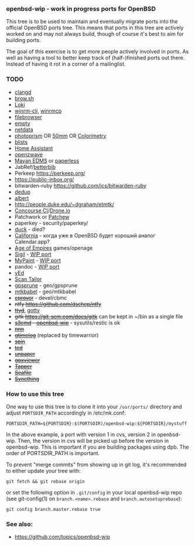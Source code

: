 ### openbsd-wip - work in progress ports for OpenBSD

This tree is to be used to maintain and eventually migrate ports into the
official OpenBSD ports tree. This means that ports in this tree are actively
worked on and may not always build, though of course it's best to aim for
building ports.

The goal of this exercise is to get more people actively involved in ports. As
well as having a tool to better keep track of (half-)finished ports out there.
Instead of having it rot in a corner of a mailinglist.

### TODO

* [clangd](https://clang.llvm.org/extra/clangd/index.html)
* [brow.sh](https://www.brow.sh/)
* [Loki](https://github.com/grafana/loki)
* [winrm-cli](https://github.com/masterzen/winrm-cli), [winrmcp](https://github.com/packer-community/winrmcp)
* [filebrowser](https://github.com/filebrowser/filebrowser)
* [empty](https://sourceforge.net/projects/empty/)
* [netdata](https://github.com/netdata/netdata/)
* [photoprism](https://photoprism.org/) OR [50mm](https://github.com/agile-leaf/50mm) OR [Colorimetry](https://git.matthiasloibl.com/archive/colorimetry/src/branch/develop)
* [blists](http://www.openwall.com/blists/)
* [Home Assistant](http://openbsd-archive.7691.n7.nabble.com/new-productivity-homeassistant-hass-fin-td335133.html)
* [openzwave](https://github.com/jcs/openbsd-ports/blob/master/comms/openzwave/Makefile)
* [Mayan EDMS](https://mayan.readthedocs.io/en/latest/) or [paperless](https://github.com/danielquinn/paperless)
* JabRef/[betterbib](https://github.com/nschloe/betterbib)
* Perkeep https://perkeep.org/
* https://public-inbox.org/
* bitwarden-ruby https://github.com/jcs/bitwarden-ruby
* [dedup](http://git.2f30.org/dedup/file/README.html)
* [albert](https://albertlauncher.github.io/docs/extensions/)
* http://people.duke.edu/~dgraham/etmtk/
* [Concourse CI](https://concourse.ci/)/[Drone.io](https://drone.io/)
* Patchwork or [Patchew](https://github.com/patchew-project/patchew)
* paperkey - security/paperkey/
* [duck](https://duck.sh/) - died?
* [California](https://wiki.gnome.org/Apps/California) - когда уже в OpenBSD будет хороший аналог Calendar.app?
* [Age of Empires](http://openage.sft.mx) games/openage
* [Sigil](https://code.google.com/p/sigil/) - [WIP port](https://github.com/jirib/openbsd-mystuff/tree/master/textproc/sigil)
* [MyPaint](http://mypaint.org/) - [WIP port](http://openbsd-archive.7691.n7.nabble.com/NEW-graphics-mypaint-td274746.html)
* pandoc - [WIP port](https://github.com/jirib/openbsd-mystuff/tree/master/textproc/pandoc)
* [yEd](https://www.yworks.com/en/products_yed_about.html)
* [Scan Tailor](http://scantailor.sourceforge.net/)
* [gpsprune](https://activityworkshop.net/software/prune/) - geo/gpsprune
* [mtkbabel](https://sourceforge.net/projects/mtkbabel/) - geo/mtkbabel
* ~~[cprover](https://github.com/diffblue/cbmc/)~~ - devel/cbmc
* ~~ntfy https://github.com/dschep/ntfy~~
* ~~[ttyd](https://github.com/tsl0922/ttyd)~~, [gotty](https://github.com/yudai/gotty)
* ~~gitk https://git-scm.com/docs/gitk~~ can be kept in ~/bin as a single file
* ~~[s3cmd](http://s3tools.org/s3cmd) - [openbsd-wip](https://github.com/jasperla/openbsd-wip/tree/master/net/s3cmd)~~ - sysutils/restic is ok
* ~~[nnn](https://github.com/jarun/nnn)~~
* ~~[gtimelog](https://github.com/gtimelog/gtimelog)~~ (replaced by timewarrior)
* ~~[spin](http://spinroot.com/spin/whatispin.html)~~
* ~~[ted](https://www.nllgg.nl/Ted/)~~
* ~~[unpaper](http://unpaper.berlios.de/)~~
* ~~[gpxviewer](https://blog.sarine.nl/gpx-viewer/)~~
* ~~[Tapper](https://tapper.github.io/Tapper/)~~
* ~~[Seafile](https://www.seafile.com/en/home/)~~
* ~~[Syncthing](https://github.com/syncthing/syncthing/)~~


### How to use this tree

One way to use this tree is to clone it into your `/usr/ports/` directory and
adjust `PORTSDIR_PATH` accordingly in /etc/mk.conf:

	PORTSDIR_PATH=${PORTSDIR}:$(PORTSDIR)/openbsd-wip:${PORTSDIR}/mystuff

In the above example, a port with version 1 in cvs, version 2 in openbsd-wip.
Then, the version in cvs will be picked up before the version in openbsd-wip.
This is important if you are building packages using dpb. The order of 
PORTSDIR_PATH is important.

To prevent "merge commits" from showing up in git log, it's recommended to
either update your tree with:

	git fetch && git rebase origin

or set the following option in `.git/config` in your local openbsd-wip repo
(see git-config(1) on `branch.<name>.rebase` and `branch.autosetuprebase`):

	git config branch.master.rebase true

### See also:

* https://github.com/topics/openbsd-wip
